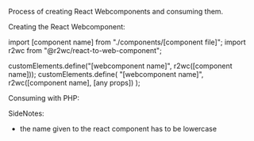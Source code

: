 Process of creating React Webcomponents and consuming them. 

Creating the React Webcomponent:




import [component name] from "./components/[component file]";
import r2wc from "@r2wc/react-to-web-component";

customElements.define("[webcomponent name]", r2wc([component name]));
customElements.define(
  "[webcomponent name]",
  r2wc([component name], [any props])
);



Consuming with PHP:


SideNotes:
- the name given to the react component has to be lowercase